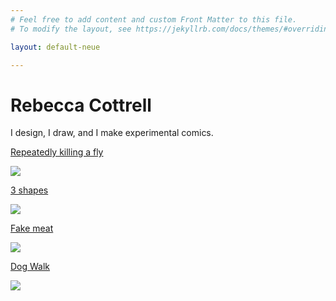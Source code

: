 ```yaml
---
# Feel free to add content and custom Front Matter to this file.
# To modify the layout, see https://jekyllrb.com/docs/themes/#overriding-theme-defaults

layout: default-neue

---
```


# Rebecca Cottrell

I design, I draw, and I make experimental comics.


[Repeatedly killing a fly](repeatedly-killing-a-fly)


![](../images/fruitbowl_thumbnail2.jpg)

[3 shapes](3-shapes)

![](../images/3_shapes_thumbnail.jpg)

[Fake meat](fake-meat)

![](../images/bone_thumbnail.jpg)


[Dog Walk](dog-walk)

![](../images/dogwalk_thumbnail.jpg)
